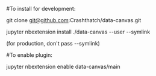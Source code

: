 #To install for development:

git clone git@github.com:Crashthatch/data-canvas.git 

jupyter nbextension install ./data-canvas --user --symlink

(for production, don't pass --symlink)

#To enable plugin:

jupyter nbextension enable data-canvas/main